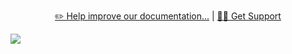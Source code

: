 <div align="center">

[✏️ Help improve our documentation...](https://github.com/pirate/ArchiveBox/issues/new?assignees=&labels=&template=documentation_change.md&title=) | [👨‍💻 Get Support](https://twitter.com/theSquashSH)

</div>

![](https://i.imgur.com/8y6hvZa.png)